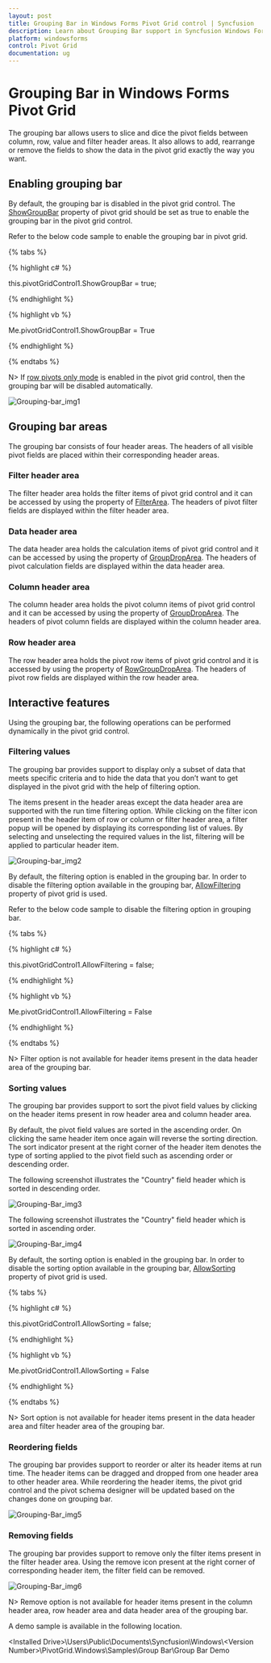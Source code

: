 ```yaml
---
layout: post
title: Grouping Bar in Windows Forms Pivot Grid control | Syncfusion
description: Learn about Grouping Bar support in Syncfusion Windows Forms Pivot Grid control, its elements and more details.
platform: windowsforms
control: Pivot Grid
documentation: ug
---
```


# Grouping Bar in Windows Forms Pivot Grid

The grouping bar allows users to slice and dice the pivot fields between column, row, value and filter header areas. It also allows to add, rearrange or remove the fields to show the data in the pivot grid exactly the way you want.

## Enabling grouping bar

By default, the grouping bar is disabled in the pivot grid control. The [ShowGroupBar](https://help.syncfusion.com/cr/windowsforms/Syncfusion.Windows.Forms.PivotAnalysis.PivotGridControl.html#Syncfusion_Windows_Forms_PivotAnalysis_PivotGridControl_ShowGroupBar) property of pivot grid should be set as true to enable the grouping bar in the pivot grid control.

Refer to the below code sample to enable the grouping bar in pivot grid.

{% tabs %}

{% highlight c# %}

this.pivotGridControl1.ShowGroupBar = true;

{% endhighlight %}

{% highlight vb %}

Me.pivotGridControl1.ShowGroupBar = True

{% endhighlight %}

{% endtabs %}

N>
If [row pivots only mode](https://help.syncfusion.com/windowsforms/pivotgrid/layouts#enabling-flat-layout) is enabled in the pivot grid control, then the grouping bar will be disabled automatically.

![Grouping-bar_img1](Grouping-Bar_images/Grouping-bar_img1.png)

## Grouping bar areas

The grouping bar consists of four header areas. The headers of all visible pivot fields are placed within their corresponding header areas.

### Filter header area

The filter header area holds the filter items of pivot grid control and it can be accessed by using the property of [FilterArea](https://help.syncfusion.com/cr/windowsforms/Syncfusion.Windows.Forms.PivotAnalysis.PivotGridControlBase.html#Syncfusion_Windows_Forms_PivotAnalysis_PivotGridControlBase_FilterArea). The headers of pivot filter fields are displayed within the filter header area.

### Data header area

The data header area holds the calculation items of pivot grid control and it can be accessed by using the property of [GroupDropArea](https://help.syncfusion.com/cr/windowsforms/Syncfusion.Windows.Forms.PivotAnalysis.PivotGridControlBase.html#Syncfusion_Windows_Forms_PivotAnalysis_PivotGridControlBase_GroupDropArea). The headers of pivot calculation fields are displayed within the data header area.

### Column header area

The column header area holds the pivot column items of pivot grid control and it can be accessed by using the property of [GroupDropArea](https://help.syncfusion.com/cr/windowsforms/Syncfusion.Windows.Forms.PivotAnalysis.PivotGridControlBase.html#Syncfusion_Windows_Forms_PivotAnalysis_PivotGridControlBase_GroupDropArea). The headers of pivot column fields are displayed within the column header area.

### Row header area

The row header area holds the pivot row items of pivot grid control and it is accessed by using the property of [RowGroupDropArea](https://help.syncfusion.com/cr/windowsforms/Syncfusion.Windows.Forms.PivotAnalysis.PivotGridControlBase.html#Syncfusion_Windows_Forms_PivotAnalysis_PivotGridControlBase_RowGroupDropArea). The headers of pivot row fields are displayed within the row header area.

## Interactive features

Using the grouping bar, the following operations can be performed dynamically in the pivot grid control.

### Filtering values

The grouping bar provides support to display only a subset of data that meets specific criteria and to hide the data that you don’t want to get displayed in the pivot grid with the help of filtering option.

The items present in the header areas except the data header area are supported with the run time filtering option. While clicking on the filter icon present in the header item of row or column or filter header area, a filter popup will be opened by displaying its corresponding list of values. By selecting and unselecting the required values in the list, filtering will be applied to particular header item.

![Grouping-bar_img2](Grouping-Bar_images/Grouping-bar_img2.png)

By default, the filtering option is enabled in the grouping bar. In order to disable the filtering option available in the grouping bar, [AllowFiltering](https://help.syncfusion.com/cr/windowsforms/Syncfusion.Windows.Forms.PivotAnalysis.PivotGridControl.html#Syncfusion_Windows_Forms_PivotAnalysis_PivotGridControl_AllowFiltering) property of pivot grid is used.

Refer to the below code sample to disable the filtering option in grouping bar.

{% tabs %}

{% highlight c# %}

this.pivotGridControl1.AllowFiltering = false;

{% endhighlight %}

{% highlight vb %}

Me.pivotGridControl1.AllowFiltering = False

{% endhighlight %}

{% endtabs %}

N>
Filter option is not available for header items present in the data header area of the grouping bar.

### Sorting values

The grouping bar provides support to sort the pivot field values by clicking on the header items present in row header area and column header area.

By default, the pivot field values are sorted in the ascending order. On clicking the same header item once again will reverse the sorting direction. The sort indicator present at the right corner of the header item denotes the type of sorting applied to the pivot field such as ascending order or descending order.

The following screenshot illustrates the "Country" field header which is sorted in descending order.

![Grouping-Bar_img3](Grouping-Bar_images/Grouping-Bar_img3.png)

The following screenshot illustrates the "Country" field header which is sorted in ascending order.

![Grouping-Bar_img4](Grouping-Bar_images/Grouping-Bar_img4.png)

By default, the sorting option is enabled in the grouping bar. In order to disable the sorting option available in the grouping bar, [AllowSorting](https://help.syncfusion.com/cr/windowsforms/Syncfusion.Windows.Forms.PivotAnalysis.PivotGridControl.html#Syncfusion_Windows_Forms_PivotAnalysis_PivotGridControl_AllowSorting) property of pivot grid is used.

{% tabs %}

{% highlight c# %}

this.pivotGridControl1.AllowSorting = false;

{% endhighlight %}

{% highlight vb %}

Me.pivotGridControl1.AllowSorting = False

{% endhighlight %}

{% endtabs %}

N>
Sort option is not available for header items present in the data header area and filter header area of the grouping bar.

### Reordering fields

The grouping bar provides support to reorder or alter its header items at run time. The header items can be dragged and dropped from one header area to other header area. While reordering the header items, the pivot grid control and the pivot schema designer will be updated based on the changes done on grouping bar.

![Grouping-Bar_img5](Grouping-Bar_images/Grouping-Bar_img5.png)

### Removing fields

The grouping bar provides support to remove only the filter items present in the filter header area. Using the remove icon present at the right corner of corresponding header item, the filter field can be removed.

![Grouping-Bar_img6](Grouping-Bar_images/Grouping-Bar_img6.png)

N>
Remove option is not available for header items present in the column header area, row header area and data header area of the grouping bar.

A demo sample is available in the following location.

&lt;Installed Drive&gt;\Users\Public\Documents\Syncfusion\Windows\\&lt;Version Number&gt;\PivotGrid.Windows\Samples\Group Bar\Group Bar Demo
